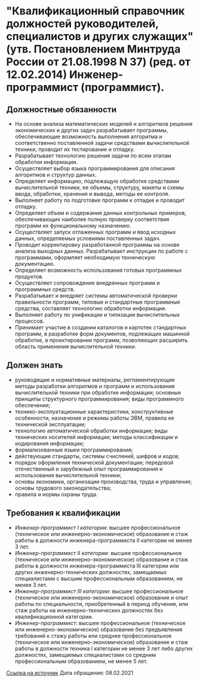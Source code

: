# "Квалификационный справочник должностей руководителей, специалистов и других служащих" (утв. Постановлением Минтруда России от 21.08.1998 N 37) (ред. от 12.02.2014) Инженер-программист (программист).

## Должностные обязанности

- На основе анализа математических моделей и алгоритмов решения экономических и других задач разрабатывает программы, обеспечивающие возможность выполнения алгоритма и соответственно поставленной задачи средствами вычислительной техники, проводит их тестирование и отладку.
- Разрабатывает технологию решения задачи по всем этапам обработки информации.
- Осуществляет выбор языка программирования для описания алгоритмов и структур данных.
- Определяет информацию, подлежащую обработке средствами вычислительной техники, ее объемы, структуру, макеты и схемы ввода, обработки, хранения и вывода, методы ее контроля.
- Выполняет работу по подготовке программ к отладке и проводит отладку.
- Определяет объем и содержание данных контрольных примеров, обеспечивающих наиболее полную проверку соответствия программ их функциональному назначению.
- Осуществляет запуск отлаженных программ и ввод исходных данных, определяемых условиями поставленных задач.
- Проводит корректировку разработанной программы на основе анализа выходных данных. Разрабатывает инструкции по работе с программами, оформляет необходимую техническую документацию.
- Определяет возможность использования готовых программных продуктов.
- Осуществляет сопровождение внедренных программ и программных средств.
- Разрабатывает и внедряет системы автоматической проверки правильности программ, типовые и стандартные программные средства, составляет технологию обработки информации.
- Выполняет работу по унификации и типизации вычислительных процессов.
- Принимает участие в создании каталогов и картотек стандартных программ, в разработке форм документов, подлежащих машинной обработке, в проектировании программ, позволяющих расширить область применения вычислительной техники.

## Должен знать

- руководящие и нормативные материалы, регламентирующие методы разработки алгоритмов и программ и использования вычислительной техники при обработке информации; основные принципы структурного программирования; виды программного обеспечения;
- технико-эксплуатационные характеристики, конструктивные особенности, назначение и режимы работы ЭВМ, правила ее технической эксплуатации;
- технологию автоматической обработки информации; виды технических носителей информации; методы классификации и кодирования информации;
- формализованные языки программирования;
- действующие стандарты, системы счислений, шифров и кодов;
- порядок оформления технической документации; передовой отечественный и зарубежный опыт программирования и использования вычислительной техники;
- основы экономики, организации производства, труда и управления; основы трудового законодательства;
- правила и нормы охраны труда.

## Требования к квалификации

- *Инженер-программист I категории*: высшее профессиональное (техническое или инженерно-экономическое) образование и стаж работы в должности инженера-программиста II категории не менее 3 лет.
- *Инженер-программист II категории*: высшее профессиональное (техническое или инженерно-экономическое) образование и стаж работы в должности инженера-программиста III категории или других инженерно-технических должностях, замещаемых специалистами с высшим профессиональным образованием, не менее 3 лет.
- *Инженер-программист III категории*: высшее профессиональное (техническое или инженерно-экономическое) образование и опыт работы по специальности, приобретенный в период обучения, или стаж работы на инженерно-технических должностях без квалификационной категории.
- *Инженер-программист*: высшее профессиональное (техническое или инженерно-экономическое) образование без предъявления требований к стажу работы или среднее профессиональное (техническое или инженерно-экономическое) образование и стаж работы в должности техника I категории не менее 3 лет либо других должностях, замещаемых специалистами со средним профессиональным образованием, не менее 5 лет.

[Ссылка на источник](https://demo.consultant.ru/cgi/online.cgi?req=doc&ts=7006577010982020748262308&cacheid=01FFA81154FFBC8CE15907C0AAF878AA&mode=splus&base=RZR&n=294402&rnd=E3D94DE0A214FD89307DD4BEE9E0C33B#5ex8vmeiwjc)
Дата обращения: 08.02.2021

